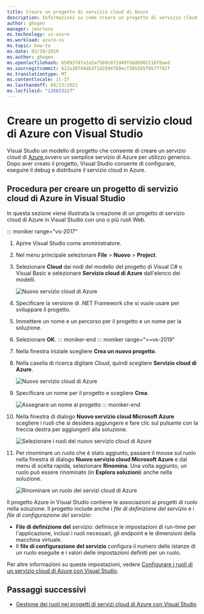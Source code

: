```yaml
---
title: Creare un progetto di servizio cloud di Azure
description: Informazioni su come creare un progetto di servizio cloud di Azure con Visual Studio
author: ghogen
manager: jmartens
ms.technology: vs-azure
ms.workload: azure-vs
ms.topic: how-to
ms.date: 03/19/2019
ms.author: ghogen
ms.openlocfilehash: b5893787a1a5a7569c072d49fddd6902118f6aed
ms.sourcegitcommit: b12a38744db371d2894769ecf305585f9577792f
ms.translationtype: MT
ms.contentlocale: it-IT
ms.lasthandoff: 09/13/2021
ms.locfileid: "126633227"
---
```

# <a name="create-an-azure-cloud-service-project-with-visual-studio"></a>Creare un progetto di servizio cloud di Azure con Visual Studio

Visual Studio un modello di progetto che consente di creare un servizio cloud di [Azure,](/azure/cloud-services/cloud-services-choose-me)ovvero un semplice servizio di Azure per utilizzo generico. Dopo aver creato il progetto, Visual Studio consente di configurare, eseguire il debug e distribuire il servizio cloud in Azure.

## <a name="steps-to-create-an-azure-cloud-service-project-in-visual-studio"></a>Procedura per creare un progetto di servizio cloud di Azure in Visual Studio
In questa sezione viene illustrata la creazione di un progetto di servizio cloud di Azure in Visual Studio con uno o più ruoli Web.

::: moniker range="vs-2017"
1. Aprire Visual Studio come amministratore.

1. Nel menu principale selezionare **File** > **Nuovo** > **Project**.

1. Selezionare **Cloud** dai nodi del modello del progetto di Visual C# o Visual Basic e selezionare **Servizio cloud di Azure** dall'elenco dei modelli.

    ![Nuovo servizio cloud di Azure](./media/vs-azure-tools-azure-project-create/new-project-wizard-for-cloud-service.png)

1. Specificare la versione di .NET Framework che si vuole usare per sviluppare il progetto.

1. Immettere un nome e un percorso per il progetto e un nome per la soluzione.

1. Selezionare **OK**.
::: moniker-end
::: moniker range=">=vs-2019"
1. Nella finestra iniziale scegliere **Crea un nuovo progetto**.

1. Nella casella di ricerca digitare *Cloud*, quindi scegliere **Servizio cloud di Azure**.

   ![Nuovo servizio cloud di Azure](./media/vs-azure-tools-azure-project-create/vs-2019/new-project-cloud-service.png)

1. Specificare un nome per il progetto e scegliere **Crea**.

   ![Assegnare un nome al progetto](./media/vs-azure-tools-azure-project-create/vs-2019/new-project-cloud-service-2.png)
::: moniker-end

1. Nella finestra di dialogo **Nuovo servizio cloud Microsoft Azure** scegliere i ruoli che si desidera aggiungere e fare clic sul pulsante con la freccia destra per aggiungerli alla soluzione.

    ![Selezionare i ruoli del nuovo servizio cloud di Azure](./media/vs-azure-tools-azure-project-create/new-cloud-service.png)

1. Per rinominare un ruolo che è stato aggiunto, passare il mouse sul ruolo nella finestra di dialogo **Nuovo servizio cloud Microsoft Azure** e dal menu di scelta rapida, selezionare **Rinomina**. Una volta aggiunto, un ruolo può essere rinominato (in **Esplora soluzioni**) anche nella soluzione.

    ![Rinominare un ruolo dei servizi cloud di Azure](./media/vs-azure-tools-azure-project-create/new-cloud-service-rename.png)

Il progetto Azure in Visual Studio contiene le associazioni ai progetti di ruolo nella soluzione. Il progetto include anche i *file di definizione del servizio* e i *file di configurazione del servizio*:

- **File di definizione del** servizio: definisce le impostazioni di run-time per l'applicazione, inclusi i ruoli necessari, gli endpoint e le dimensioni della macchina virtuale.
- Il **file di configurazione del servizio** configura il numero delle istanze di un ruolo eseguite e i valori delle impostazioni definiti per un ruolo.

Per altre informazioni su queste impostazioni, vedere [Configurare i ruoli di un servizio cloud di Azure con Visual Studio](vs-azure-tools-configure-roles-for-cloud-service.md).

## <a name="next-steps"></a>Passaggi successivi
- [Gestione dei ruoli nei progetti di servizi cloud di Azure con Visual Studio](./vs-azure-tools-cloud-service-project-managing-roles.md)
